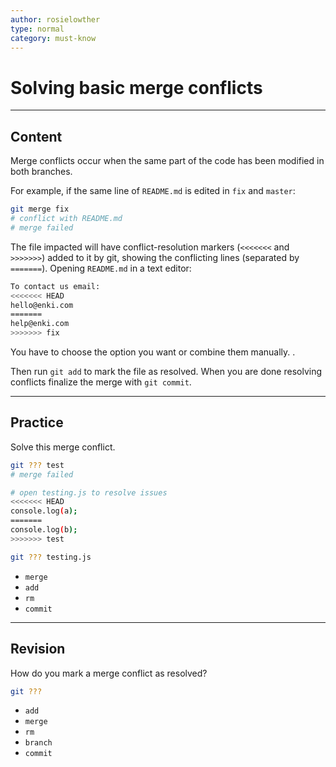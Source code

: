 ```yaml
---
author: rosielowther
type: normal
category: must-know
---
```


# Solving basic merge conflicts


---

## Content

Merge conflicts occur when the same part of the code has been modified in both branches.

For example, if the same line of `README.md` is edited in `fix` and `master`:

```bash
git merge fix
# conflict with README.md
# merge failed
```

The file impacted will have conflict-resolution markers (`<<<<<<<` and `>>>>>>>`) added to it by git, showing the conflicting lines (separated by `=======`). Opening `README.md` in a text editor:

```bash
To contact us email:
<<<<<<< HEAD
hello@enki.com
=======
help@enki.com
>>>>>>> fix
```

You have to choose the option you want or combine them manually.
.

Then run `git add` to mark the file as resolved. When you are done resolving conflicts finalize the merge with `git commit`.


---

## Practice

Solve this merge conflict.

```bash
git ??? test
# merge failed

# open testing.js to resolve issues
<<<<<<< HEAD
console.log(a);
=======
console.log(b);
>>>>>>> test

git ??? testing.js
```

- `merge`
- `add`
- `rm`
- `commit`


---

## Revision

How do you mark a merge conflict as resolved?

```bash
git ???
```

- `add`
- `merge`
- `rm`
- `branch`
- `commit`
